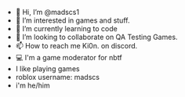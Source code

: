 - 👋 Hi, I’m @madscs1
- 👀 I’m interested in games and stuff.
- 🌱 I’m currently learning to code
- 💞️ I’m looking to collaborate on QA Testing Games.
- 📫 How to reach me Ki0n. on discord.
- 💻 I'm a game moderator for nbtf
- I like playing games
- roblox username: madscs
- i'm he/him
